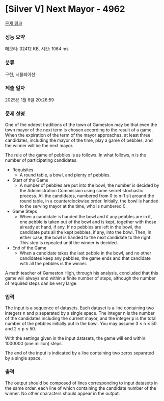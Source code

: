 # [Silver V] Next Mayor - 4962 

[문제 링크](https://www.acmicpc.net/problem/4962) 

### 성능 요약

메모리: 32412 KB, 시간: 1064 ms

### 분류

구현, 시뮬레이션

### 제출 일자

2025년 1월 6일 20:26:59

### 문제 설명

<p>One of the oddest traditions of the town of Gameston may be that even the town mayor of the next term is chosen according to the result of a game. When the expiration of the term of the mayor approaches, at least three candidates, including the mayor of the time, play a game of pebbles, and the winner will be the next mayor.</p>

<p>The rule of the game of pebbles is as follows. In what follows, n is the number of participating candidates.</p>

<ul>
	<li>Requisites
	<ul>
		<li>A round table, a bowl, and plenty of pebbles.</li>
	</ul>
	</li>
	<li>Start of the Game
	<ul>
		<li>A number of pebbles are put into the bowl; the number is decided by the Administration Commission using some secret stochastic process. All the candidates, numbered from 0 to n-1 sit around the round table, in a counterclockwise order. Initially, the bowl is handed to the serving mayor at the time, who is numbered 0.</li>
	</ul>
	</li>
	<li>Game Steps
	<ul>
		<li>When a candidate is handed the bowl and if any pebbles are in it, one pebble is taken out of the bowl and is kept, together with those already at hand, if any. If no pebbles are left in the bowl, the candidate puts all the kept pebbles, if any, into the bowl. Then, in either case, the bowl is handed to the next candidate to the right. This step is repeated until the winner is decided.</li>
	</ul>
	</li>
	<li>End of the Game
	<ul>
		<li>When a candidate takes the last pebble in the bowl, and no other candidates keep any pebbles, the game ends and that candidate with all the pebbles is the winner.</li>
	</ul>
	</li>
</ul>

<p>A math teacher of Gameston High, through his analysis, concluded that this game will always end within a finite number of steps, although the number of required steps can be very large.</p>

### 입력 

 <p>The input is a sequence of datasets. Each dataset is a line containing two integers n and p separated by a single space. The integer n is the number of the candidates including the current mayor, and the integer p is the total number of the pebbles initially put in the bowl. You may assume 3 ≤ n ≤ 50 and 2 ≤ p ≤ 50.</p>

<p>With the settings given in the input datasets, the game will end within 1000000 (one million) steps.</p>

<p>The end of the input is indicated by a line containing two zeros separated by a single space.</p>

### 출력 

 <p>The output should be composed of lines corresponding to input datasets in the same order, each line of which containing the candidate number of the winner. No other characters should appear in the output.</p>

